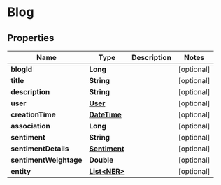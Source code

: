 
# Blog

## Properties
Name | Type | Description | Notes
------------ | ------------- | ------------- | -------------
**blogId** | **Long** |  |  [optional]
**title** | **String** |  |  [optional]
**description** | **String** |  |  [optional]
**user** | [**User**](User.md) |  |  [optional]
**creationTime** | [**DateTime**](DateTime.md) |  |  [optional]
**association** | **Long** |  |  [optional]
**sentiment** | **String** |  |  [optional]
**sentimentDetails** | [**Sentiment**](Sentiment.md) |  |  [optional]
**sentimentWeightage** | **Double** |  |  [optional]
**entity** | [**List&lt;NER&gt;**](NER.md) |  |  [optional]



